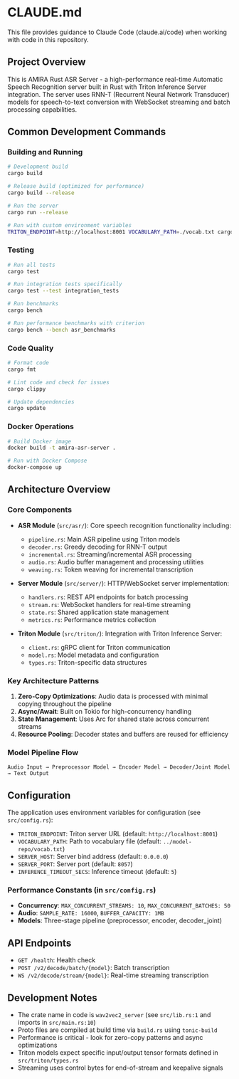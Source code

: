 # CLAUDE.md

This file provides guidance to Claude Code (claude.ai/code) when working with code in this repository.

## Project Overview

This is AMIRA Rust ASR Server - a high-performance real-time Automatic Speech Recognition server built in Rust with Triton Inference Server integration. The server uses RNN-T (Recurrent Neural Network Transducer) models for speech-to-text conversion with WebSocket streaming and batch processing capabilities.

## Common Development Commands

### Building and Running
```bash
# Development build
cargo build

# Release build (optimized for performance)
cargo build --release

# Run the server
cargo run --release

# Run with custom environment variables
TRITON_ENDPOINT=http://localhost:8001 VOCABULARY_PATH=./vocab.txt cargo run --release
```

### Testing
```bash
# Run all tests
cargo test

# Run integration tests specifically
cargo test --test integration_tests

# Run benchmarks
cargo bench

# Run performance benchmarks with criterion
cargo bench --bench asr_benchmarks
```

### Code Quality
```bash
# Format code
cargo fmt

# Lint code and check for issues
cargo clippy

# Update dependencies
cargo update
```

### Docker Operations
```bash
# Build Docker image
docker build -t amira-asr-server .

# Run with Docker Compose
docker-compose up
```

## Architecture Overview

### Core Components

- **ASR Module** (`src/asr/`): Core speech recognition functionality including:
  - `pipeline.rs`: Main ASR pipeline using Triton models
  - `decoder.rs`: Greedy decoding for RNN-T output
  - `incremental.rs`: Streaming/incremental ASR processing
  - `audio.rs`: Audio buffer management and processing utilities
  - `weaving.rs`: Token weaving for incremental transcription

- **Server Module** (`src/server/`): HTTP/WebSocket server implementation:
  - `handlers.rs`: REST API endpoints for batch processing
  - `stream.rs`: WebSocket handlers for real-time streaming
  - `state.rs`: Shared application state management
  - `metrics.rs`: Performance metrics collection

- **Triton Module** (`src/triton/`): Integration with Triton Inference Server:
  - `client.rs`: gRPC client for Triton communication
  - `model.rs`: Model metadata and configuration
  - `types.rs`: Triton-specific data structures

### Key Architecture Patterns

1. **Zero-Copy Optimizations**: Audio data is processed with minimal copying throughout the pipeline
2. **Async/Await**: Built on Tokio for high-concurrency handling
3. **State Management**: Uses Arc<T> for shared state across concurrent streams
4. **Resource Pooling**: Decoder states and buffers are reused for efficiency

### Model Pipeline Flow
```
Audio Input → Preprocessor Model → Encoder Model → Decoder/Joint Model → Text Output
```

## Configuration

The application uses environment variables for configuration (see `src/config.rs`):

- `TRITON_ENDPOINT`: Triton server URL (default: `http://localhost:8001`)
- `VOCABULARY_PATH`: Path to vocabulary file (default: `../model-repo/vocab.txt`)
- `SERVER_HOST`: Server bind address (default: `0.0.0.0`)
- `SERVER_PORT`: Server port (default: `8057`)
- `INFERENCE_TIMEOUT_SECS`: Inference timeout (default: `5`)

### Performance Constants (in `src/config.rs`)

- **Concurrency**: `MAX_CONCURRENT_STREAMS: 10`, `MAX_CONCURRENT_BATCHES: 50`
- **Audio**: `SAMPLE_RATE: 16000`, `BUFFER_CAPACITY: 1MB`
- **Models**: Three-stage pipeline (preprocessor, encoder, decoder_joint)

## API Endpoints

- `GET /health`: Health check
- `POST /v2/decode/batch/{model}`: Batch transcription
- `WS /v2/decode/stream/{model}`: Real-time streaming transcription

## Development Notes

- The crate name in code is `wav2vec2_server` (see `src/lib.rs:1` and imports in `src/main.rs:10`)
- Proto files are compiled at build time via `build.rs` using `tonic-build`
- Performance is critical - look for zero-copy patterns and async optimizations
- Triton models expect specific input/output tensor formats defined in `src/triton/types.rs`
- Streaming uses control bytes for end-of-stream and keepalive signals